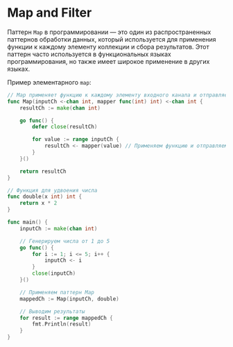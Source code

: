 # Map and Filter

Паттерн `Map` в программировании — это один из распространенных паттернов обработки данных, который используется для применения функции к каждому элементу коллекции и сбора результатов. Этот паттерн часто используется в функциональных языках программирования, но также имеет широкое применение в других языках.

Пример элементарного `map`:

```go
// Map применяет функцию к каждому элементу входного канала и отправляет результат в выходной канал.
func Map(inputCh <-chan int, mapper func(int) int) <-chan int {
	resultCh := make(chan int)

	go func() {
		defer close(resultCh)

		for value := range inputCh {
			resultCh <- mapper(value) // Применяем функцию и отправляем результат
		}
	}()

	return resultCh
}

// Функция для удвоения числа
func double(x int) int {
	return x * 2
}

func main() {
	inputCh := make(chan int)

	// Генерируем числа от 1 до 5
	go func() {
		for i := 1; i <= 5; i++ {
			inputCh <- i
		}
		close(inputCh)
	}()

	// Применяем паттерн Map
	mappedCh := Map(inputCh, double)

	// Выводим результаты
	for result := range mappedCh {
		fmt.Println(result)
	}
}
```
